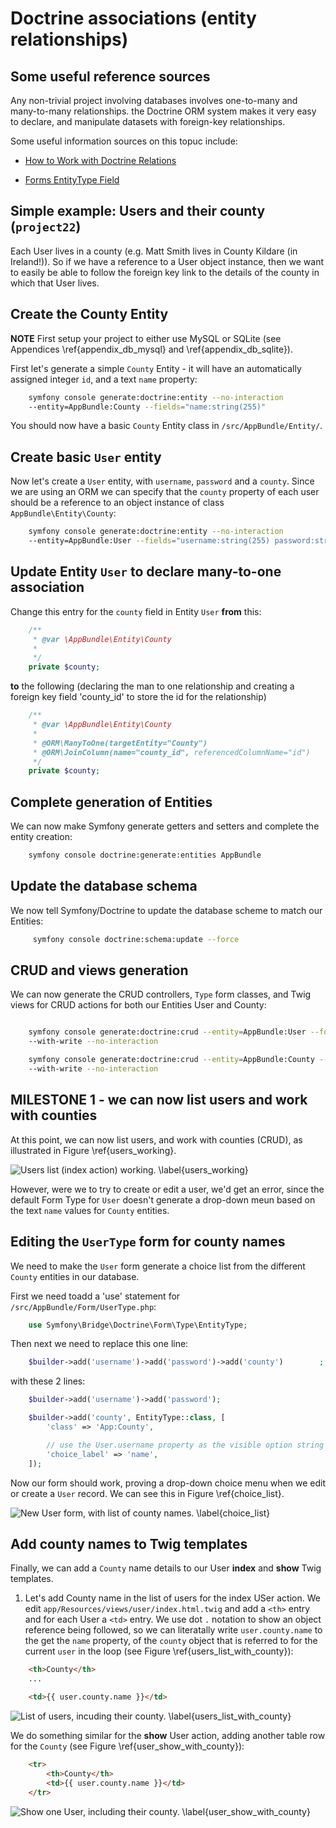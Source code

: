 
# Doctrine associations (entity relationships)



## Some useful reference sources

Any non-trivial project involving databases involves one-to-many and many-to-many relationships. the Doctrine ORM system makes it very easy to declare, and manipulate datasets with foreign-key relationships.

Some useful information sources on this topuc include:

- [How to Work with Doctrine Relations](http://symfony.com/doc/current/doctrine/associations.html)

- [Forms EntityType Field](http://symfony.com/doc/current/reference/forms/types/entity.html)


## Simple example: Users and their county (`project22`)

Each User lives in a county (e.g. Matt Smith lives in County Kildare (in Ireland!)). So if we have a reference to a User object instance, then we want to easily be able to follow the foreign key link to the details of the county in which that User lives.

## Create the County Entity

**NOTE** First setup your project to either use MySQL or SQLite (see Appendices \ref{appendix_db_mysql} and \ref{appendix_db_sqlite}).

First let's generate a simple `County` Entity - it will have an automatically assigned integer `id`, and a text `name` property:

```bash
    symfony console generate:doctrine:entity --no-interaction
    --entity=AppBundle:County --fields="name:string(255)"
```

You should now have a basic `County` Entity class in `/src/AppBundle/Entity/`.

## Create basic `User` entity

Now let's create a `User` entity, with `username`, `password` and a `county`. Since we are using an ORM we can specify that the `county` property of each user should be a reference to an object instance of class `AppBundle\Entity\County`:

```bash
    symfony console generate:doctrine:entity --no-interaction
    --entity=AppBundle:User --fields="username:string(255) password:string(255) county:AppBundle\Entity\County"
```

## Update Entity `User` to declare many-to-one association

Change this entry for the `county` field in Entity `User` **from** this:

```php
    /**
     * @var \AppBundle\Entity\County
     *
     */
    private $county;
```

**to** the following (declaring the man to one relationship and creating a foreign key field 'county_id' to store the id for the relationship)

```php
	/**
     * @var \AppBundle\Entity\County
     *
     * @ORM\ManyToOne(targetEntity="County")
     * @ORM\JoinColumn(name="county_id", referencedColumnName="id")
     */
    private $county;
```

## Complete generation of Entities

We can now make Symfony generate getters and setters and complete the entity creation:

```bash
    symfony console doctrine:generate:entities AppBundle
```

## Update the database schema

We now tell Symfony/Doctrine to update the database scheme to match our Entities:

```bash
     symfony console doctrine:schema:update --force
```

## CRUD and views generation

We can now generate the CRUD controllers, `Type` form classes, and Twig views for CRUD actions for both our Entities User and County:

```bash

    symfony console generate:doctrine:crud --entity=AppBundle:User --format=annotation
    --with-write --no-interaction

    symfony console generate:doctrine:crud --entity=AppBundle:County --format=annotation
    --with-write --no-interaction
```

## MILESTONE 1 - we can now list users and work with counties

At this point, we can now list users, and work with counties (CRUD), as illustrated in Figure \ref{users_working}.

![Users list (index action) working. \label{users_working}](./03_figures/8_relationships/1_users_sm.png)

However, were we to try to create or edit a user, we'd get an error, since the default Form Type for `User` doesn't generate a drop-down meun based on the text `name` values for `County` entities.

## Editing the `UserType` form for county names

We need to make the `User` form generate a choice list from the different `County` entities in our database.

First we need toadd a 'use' statement for `/src/AppBundle/Form/UserType.php`:

```php
    use Symfony\Bridge\Doctrine\Form\Type\EntityType;
```

Then next we need to replace this one line:

```php
    $builder->add('username')->add('password')->add('county')        ;
```

with these 2 lines:

```php
    $builder->add('username')->add('password');

    $builder->add('county', EntityType::class, [
        'class' => 'App:County',

        // use the User.username property as the visible option string
        'choice_label' => 'name',
    ]);
```

Now our form should work, proving a drop-down choice menu when we edit or create a `User` record. We can see this in Figure \ref{choice_list}.


![New User form, with list of county names. \label{choice_list}](./03_figures/8_relationships/2_choice_list_sm.png)

## Add county names to Twig templates

Finally, we can add a `County` name details to our User **index** and **show** Twig templates.

1. Let's add County name in the list of users for the index USer action. We edit `app/Resources/views/user/index.html.twig` and add a `<th>` entry and for each User a `<td>` entry. We use dot `.` notation to show an object reference being followed, so we can literatally write `user.county.name` to the get the `name` property, of the `county` object that is referred to for the current `user` in the loop (see Figure \ref{users_list_with_county}):

```html
    <th>County</th>
    ...

    <td>{{ user.county.name }}</td>
```

![List of users, incuding their county. \label{users_list_with_county}](./03_figures/8_relationships/3_users_list_sm.png)


We do something similar for the **show** User action, adding another table row for the `County` (see Figure \ref{user_show_with_county}):

```html
    <tr>
        <th>County</th>
        <td>{{ user.county.name }}</td>
    </tr>
```

![Show one User, including their county. \label{user_show_with_county}](./03_figures/8_relationships/4_user_show_sm.png)

